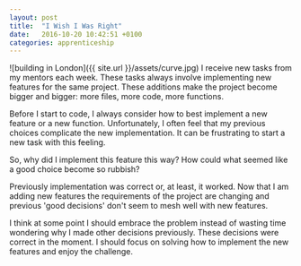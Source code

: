 ```yaml
---
layout: post
title:  "I Wish I Was Right"
date:   2016-10-20 10:42:51 +0100
categories: apprenticeship
---
```

![building in London]({{ site.url }}/assets/curve.jpg)
I receive new tasks from my mentors each week. These tasks always involve
implementing new features for the same project. These additions make the project
become bigger and bigger: more files, more code, more functions.

Before I start to code, I always consider how to best implement a new feature or
a new function. Unfortunately, I often feel that my previous choices complicate the
new implementation. It can be frustrating to start a new task with this feeling.

So, why did I implement this feature this way? How could what seemed like a good choice
become so rubbish?

Previously implementation was correct or, at least, it worked. Now that I am adding new features
the requirements of the project are changing and previous 'good decisions' don't seem to mesh
well with new features.

I think at some point I should embrace the problem instead of wasting time wondering why
I made other decisions previously. These decisions were correct in the moment.
I should focus on solving how to implement the new features and enjoy the challenge.
